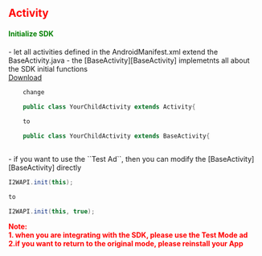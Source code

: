 <h2 id='activity' style='color:red'>Activity</h2>

<h4 style='color:green'>Initialize SDK</h4>
- let all activities defined in the AndroidManifest.xml extend the BaseActivity.java
- the [BaseActivity][BaseActivity] implemetnts all about the SDK initial functions

<br/>
<a target="_blank" href="https://s3.cn-north-1.amazonaws.com.cn/intowow-sdk/android/sample/BaseActivity.zip">Download</a>

```java
	change
	
	public class YourChildActivity extends Activity{

	to

	public class YourChildActivity extends BaseActivity{
	
```

<p/>

<div id="testmode"></div>
- if you want to use the ``Test Ad``, then you can modify the [BaseActivity][BaseActivity] directly

```java
I2WAPI.init(this);

to

I2WAPI.init(this, true);
```
 
<p/>

<span style='font-weight: bold;color:red'>
Note:
</span>
<br/>

<span style='font-weight: bold;color:red'>
1. when you are integrating with the SDK, please use the Test Mode ad
</span>
<br/>

<span style='font-weight: bold;color:red'>
2.if you want to return to the original mode, please reinstall your App
</span>
<br/>

<p/>

<br/>

<p/>

[BaseActivity]:https://github.com/ddad-daniel/CrystalExpressSDK-CN-Demo/tree/master/src/com/intowow/crystalexpress/BaseActivity.java#L12 "BaseActivity.java" 
